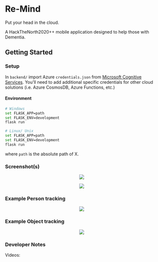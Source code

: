 # Re-Mind
Put your head in the cloud.

A HackTheNorth2020++ mobile application designed to help those with Dementia.

## Getting Started
### Setup

In `backend/` import Azure `credentials.json` from [Microsoft Cognitive Services](https://azure.microsoft.com/en-us/services/cognitive-services/).
You'll need to add additional specific credentials for other cloud solutions (i.e. Azure CosmosDB, Azure Functions, etc.)

#### Environment
```bash
# Windows
set FLASK_APP=path
set FLASK_ENV=development
flask run

# Linux/ Unix
set FLASK_APP=path
set FLASK_ENV=development
flask run
```
where `path` is the absolute path of X.

### Screenshot(s)
<p align="center"><img src="helper/Screenshot_20210117-082128.jpg"\></p>
<p align="center"><img src="simulator.gif"\></p>

### Example Person tracking
<p align="center"><img src="helper/Screenshot_20210117-082128.jpg"\></p>

### Example Object tracking
<p align="center"><img src="helper/Screenshot_20210117-082128.jpg"\></p>

### Developer Notes
Videos: 
